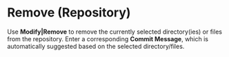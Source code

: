 # Remove (Repository)

Use **Modify\|Remove** to remove the currently selected directory(ies)
or files from the repository. Enter a corresponding **Commit Message**,
which is automatically suggested based on the selected directory/files.
